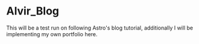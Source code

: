 # Alvir_Blog
This will be a test run on following Astro's blog tutorial, additionally I will be implementing my own portfolio here.
